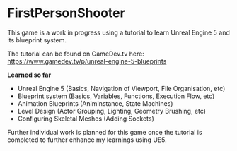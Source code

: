 # FirstPersonShooter
This game is a work in progress using a tutorial to learn Unreal Engine 5 and its blueprint system. 

The tutorial can be found on GameDev.tv here: https://www.gamedev.tv/p/unreal-engine-5-blueprints

**Learned so far**
- Unreal Engine 5 (Basics, Navigation of Viewport, File Organisation, etc)
- Blueprint system (Basics, Variables, Functions, Execution Flow, etc)
- Animation Blueprints (AnimInstance, State Machines)
- Level Design (Actor Grouping, Lighting, Geometry Brushing, etc)
- Configuring Skeletal Meshes (Adding Sockets)

Further individual work is planned for this game once the tutorial is completed to further enhance my learnings using UE5.
